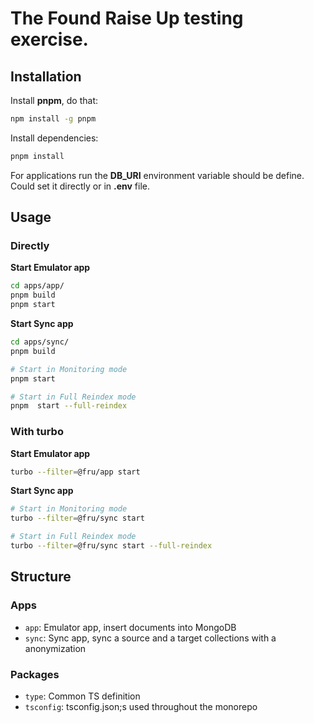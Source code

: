 # The Found Raise Up testing exercise.


## Installation 

Install **pnpm**, do that:

```sh
npm install -g pnpm
```
Install dependencies: 

```sh
pnpm install
```

For applications run  the **DB_URI** environment variable should be define. Could set it directly or in **.env** file.

##  Usage

### Directly

**Start Emulator app**

```sh
cd apps/app/
pnpm build
pnpm start
```

**Start Sync app**

```sh
cd apps/sync/
pnpm build

# Start in Monitoring mode
pnpm start

# Start in Full Reindex mode
pnpm  start --full-reindex
```

### With turbo

**Start Emulator app**

```sh
turbo --filter=@fru/app start
```

**Start Sync app**

```sh
# Start in Monitoring mode
turbo --filter=@fru/sync start

# Start in Full Reindex mode
turbo --filter=@fru/sync start --full-reindex
```
## Structure

### Apps

- `app`: Emulator app, insert documents into MongoDB
- `sync`: Sync app, sync a source and a target collections with a anonymization

### Packages

- `type`: Common TS definition
- `tsconfig`: tsconfig.json;s used throughout the monorepo

